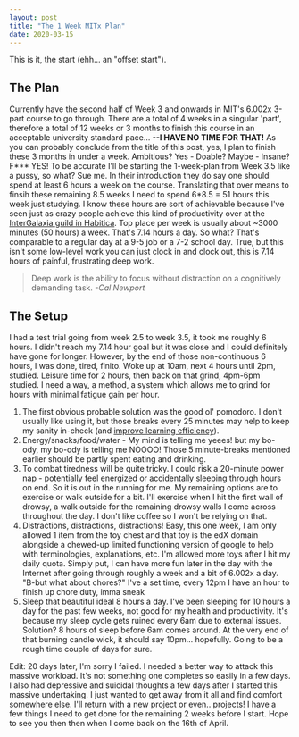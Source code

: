 ```yaml
---
layout: post
title: "The 1 Week MITx Plan"
date: 2020-03-15
---
```


This is it, the start (ehh... an "offset start").

## The Plan
Currently have the second half of Week 3 and onwards in MIT's 6.002x 3-part course to go through.
There are a total of 4 weeks in a singular 'part', therefore a total of 12 weeks or 3 months to finish this course in an acceptable university standard pace... **--I HAVE NO TIME FOR THAT!** As you can probably conclude from the title of this post, yes, I plan to finish these 3 months in under a week. Ambitious? Yes - Doable? Maybe - Insane? F\*\*\* YES! To be accurate I'll be starting the 1-week-plan from Week 3.5 like a pussy, so what? Sue me. In their introduction they do say one should spend at least 6 hours a week on the course. Translating that over means to finsih these remaining 8.5 weeks I need to spend 6*8.5 = 51 hours this week just studying. I know these hours are sort of achievable because I've seen just as crazy people achieve this kind of productivity over at the [InterGalaxia guild in Habitica](https://habitica.com/groups/guild/43ae9992-5fbe-45a9-83b5-6607eb506967). Top place per week is usually about ~3000 minutes (50 hours) a week. That's 7.14 hours a day. So what? That's comparable to a regular day at a 9-5 job or a 7-2 school day. True, but this isn't some low-level work you can just clock in and clock out, this is 7.14 hours of painful, frustrating deep work.

> Deep work is the ability to focus without distraction on a cognitively demanding task. *-Cal Newport*

## The Setup
I had a test trial going from week 2.5 to week 3.5, it took me roughly 6 hours. I didn't reach my 7.14 hour goal but it was close and I could definitely have gone for longer. However, by the end of those non-continuous 6 hours, I was done, tired, finito. Woke up at 10am, next 4 hours until 2pm, studied. Leisure time for 2 hours, then back on that grind, 4pm-6pm studied. I need a way, a method, a system which allows me to grind for hours with minimal fatigue gain per hour.

1. The first obvious probable solution was the good ol' pomodoro. I don't usually like using it, but those breaks every 25 minutes may help to keep my sanity in-check (and [improve learning efficiency](https://youtu.be/IlU-zDU6aQ0?t=135)). 
2. Energy/snacks/food/water - My mind is telling me yeees! but my bo-ody, my bo-ody is telling me NOOOO! Those 5 minute-breaks mentioned earlier should be partly spent eating and drinking.
3. To combat tiredness will be quite tricky. I could risk a 20-minute power nap - potentially feel energized or accidentally sleeping through hours on end. So it is out in the running for me. My remaining options are to exercise or walk outside for a bit. I'll exercise when I hit the first wall of drowsy, a walk outside for the remaining drowsy walls I come across throughout the day. I don't like coffee so I won't be relying on that.
4. Distractions, distractions, distractions! Easy, this one week, I am only allowed 1 item from the toy chest and that toy is the edX domain alongside a chewed-up limited functioning version of google to help with terminologies, explanations, etc. I'm allowed more toys after I hit my daily quota. Simply put, I can have more fun later in the day with the Internet after going through roughly a week and a bit of 6.002x a day. "B-but what about chores?" I've a set time, every 12pm I have an hour to finish up chore duty, imma sneak
5. Sleep that beautiful ideal 8 hours a day. I've been sleeping for 10 hours a day for the past few weeks, not good for my health and productivity. It's because my sleep cycle gets ruined every 6am due to external issues. Solution? 8 hours of sleep before 6am comes around. At the very end of that burning candle wick, it should say 10pm... hopefully. Going to be a rough time couple of days for sure.

Edit:
20 days later, I'm sorry I failed. I needed a better way to attack this massive workload. It's not something one completes so easily in a few days. I also had depressive and suicidal thoughts a few days after I started this massive undertaking. I just wanted to get away from it all and find comfort somewhere else. I'll return with a new project or even.. projects! I have a few things I need to get done for the remaining 2 weeks before I start. Hope to see you then then when I come back on the 16th of April.
